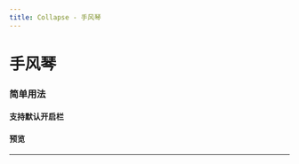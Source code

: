 ```yaml
---
title: Collapse - 手风琴
---
```

# 手风琴
### 简单用法
#### 支持默认开启栏
#### 预览
<hr><br>
<ClientOnly>
  <collapse-demo></collapse-demo>
</ClientOnly>